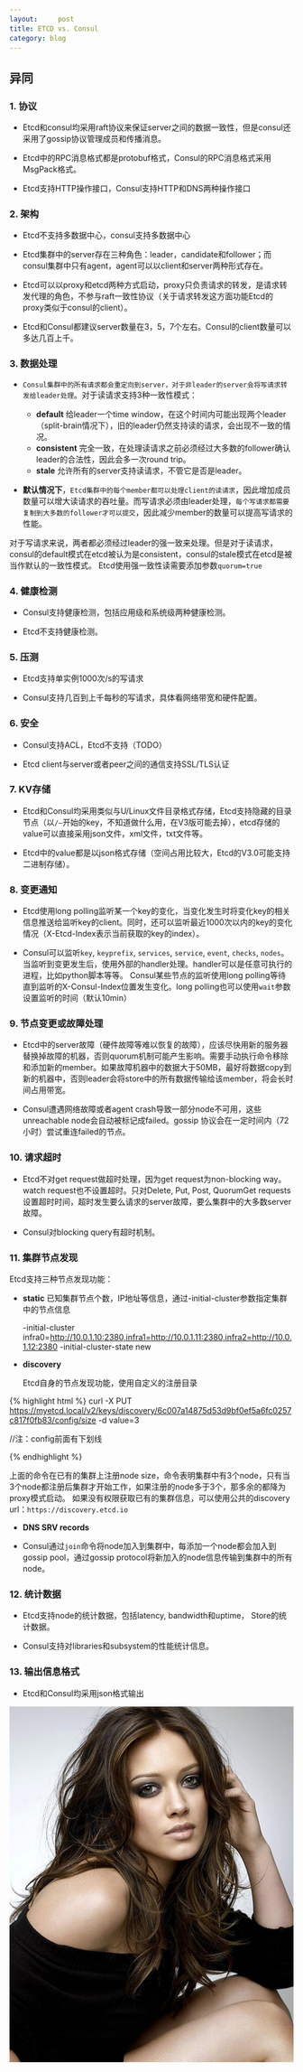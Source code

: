 ```yaml
---
layout:     post
title: ETCD vs. Consul
category: blog 
---
```


## 异同

### 1. 协议
+ Etcd和consul均采用raft协议来保证server之间的数据一致性，但是consul还采用了gossip协议管理成员和传播消息。

+ Etcd中的RPC消息格式都是protobuf格式，Consul的RPC消息格式采用MsgPack格式。

+ Etcd支持HTTP操作接口，Consul支持HTTP和DNS两种操作接口
<!-- more -->

### 2. 架构
+ Etcd不支持多数据中心，consul支持多数据中心

+ Etcd集群中的server存在三种角色：leader，candidate和follower；而consul集群中只有agent，agent可以以client和server两种形式存在。

+ Etcd可以以proxy和etcd两种方式启动，proxy只负责请求的转发，是请求转发代理的角色，不参与raft一致性协议（关于请求转发这方面功能Etcd的proxy类似于consul的client）。

+ Etcd和Consul都建议server数量在3，5，7个左右。Consul的client数量可以多达几百上千。

### 3. 数据处理
+ `Consul集群中的所有请求都会重定向到server，对于非leader的server会将写请求转发给leader处理`。对于读请求支持3种一致性模式：
	+ **default**
	给leader一个time window，在这个时间内可能出现两个leader（split-brain情况下），旧的leader仍然支持读的请求，会出现不一致的情况。
	+ **consistent**
	完全一致，在处理读请求之前必须经过大多数的follower确认leader的合法性，因此会多一次round trip。
	+ **stale**
	允许所有的server支持读请求，不管它是否是leader。
	
+ **默认情况下**，`Etcd集群中的每个member都可以处理client的读请求`，因此增加成员数量可以增大读请求的吞吐量。而写请求必须由leader处理，`每个写请求都需要复制到大多数的follower才可以提交`，因此减少member的数量可以提高写请求的性能。

对于写请求来说，两者都必须经过leader的强一致来处理。但是对于读请求，consul的default模式在etcd被认为是consistent，consul的stale模式在etcd是被当作默认的一致性模式。
Etcd使用强一致性读需要添加参数`quorum=true`

### 4. 健康检测
+ Consul支持健康检测，包括应用级和系统级两种健康检测。

+ Etcd不支持健康检测。

### 5.  压测
+ Etcd支持单实例1000次/s的写请求

+ Consul支持几百到上千每秒的写请求，具体看网络带宽和硬件配置。


### 6. 安全
+ Consul支持ACL，Etcd不支持（TODO）

+ Etcd client与server或者peer之间的通信支持SSL/TLS认证


### 7. KV存储
+ Etcd和Consul均采用类似与U/Linux文件目录格式存储，Etcd支持隐藏的目录节点（以`/—`开始的key，不知道做什么用，在V3版可能去掉），etcd存储的value可以直接采用json文件，xml文件，txt文件等。

+ Etcd中的value都是以json格式存储（空间占用比较大，Etcd的V3.0可能支持二进制存储）。 


### 8. 变更通知
+ Etcd使用long polling监听某一个key的变化，当变化发生时将变化key的相关信息推送给监听key的client。同时，还可以监听最近1000次以内的key的变化情况（X-Etcd-Index表示当前获取的key的index）。

+ Consul可以监听`key`, `keyprefix`, `services`, `service`, `event`, `checks`, `nodes`。当监听到变更发生后，使用外部的handler处理。handler可以是任意可执行的进程，比如python脚本等等。
Consul某些节点的监听使用long polling等待直到监听的X-Consul-Index位置发生变化。long polling也可以使用`wait`参数设置监听的时间（默认10min）

### 9. 节点变更或故障处理
+ Etcd中的server故障（硬件故障等难以恢复的故障），应该尽快用新的服务器替换掉故障的机器，否则quorum机制可能产生影响。需要手动执行命令移除和添加新的member。如果故障机器中的数据大于50MB，最好将数据copy到新的机器中，否则leader会将store中的所有数据传输给该member，将会长时间占用带宽。

+ Consul遭遇网络故障或者agent crash导致一部分node不可用，这些unreachable node会自动被标记成failed。gossip 协议会在一定时间内（72小时）尝试重连failed的节点。


### 10. 请求超时
+ Etcd不对get request做超时处理，因为get request为non-blocking way。watch request也不设置超时。只对Delete, Put, Post, QuorumGet requests设置超时时间，超时发生要么请求的server故障，要么集群中的大多数server故障。

+ Consul对blocking query有超时机制。

### 11. 集群节点发现

Etcd支持三种节点发现功能：

  + **static**
	已知集群节点个数，IP地址等信息，通过-initial-cluster参数指定集群中的节点信息

	-initial-cluster infra0=http://10.0.1.10:2380,infra1=http://10.0.1.11:2380,infra2=http://10.0.1.12:2380 -initial-cluster-state new
	
  + **discovery**

	Etcd自身的节点发现功能，使用自定义的注册目录

{% highlight html %}
   	 curl -X PUT https://myetcd.local/v2/keys/discovery/6c007a14875d53d9bf0ef5a6fc0257c817f0fb83/config/size -d value=3

//注：config前面有下划线

{% endhighlight %}

  上面的命令在已有的集群上注册node size，命令表明集群中有3个node，只有当3个node都注册后集群才开始工作，如果注册的node多于3个，那多余的都降为proxy模式启动。
    如果没有权限获取已有的集群信息，可以使用公共的discovery url：`https://discovery.etcd.io`
	  
   + **DNS SRV records**

+ Consul通过`join`命令将node加入到集群中，每添加一个node都会加入到gossip pool，通过gossip protocol将新加入的node信息传输到集群中的所有node。


### 12. 统计数据
+ Etcd支持node的统计数据，包括latency, bandwidth和uptime， Store的统计数据。

+ Consul支持对libraries和subsystem的性能统计信息。

### 13. 输出信息格式
+ Etcd和Consul均采用json格式输出

![etcd](/images/etcd/etcd.jpg)

